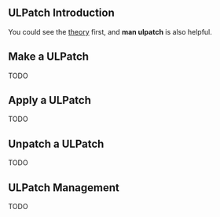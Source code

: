 
## ULPatch Introduction

You could see the [theory](./THEORY.md) first, and **man ulpatch** is also helpful.


## Make a ULPatch

TODO

## Apply a ULPatch

TODO

## Unpatch a ULPatch

TODO

## ULPatch Management

TODO
